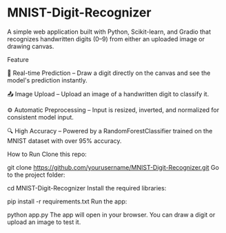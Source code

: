# MNIST-Digit-Recognizer
A simple web application built with Python, Scikit-learn, and Gradio that recognizes handwritten digits (0–9) from either an uploaded image or drawing canvas.


Feature 

🎨 Real-time Prediction – Draw a digit directly on the canvas and see the model's prediction instantly.

📤 Image Upload – Upload an image of a handwritten digit to classify it.

⚙️ Automatic Preprocessing – Input is resized, inverted, and normalized for consistent model input.

🔍 High Accuracy – Powered by a RandomForestClassifier trained on the MNIST dataset with over 95% accuracy.


How to Run
Clone this repo:


git clone https://github.com/yourusername/MNIST-Digit-Recognizer.git
Go to the project folder:



cd MNIST-Digit-Recognizer
Install the required libraries:


pip install -r requirements.txt
Run the app:


python app.py
The app will open in your browser. You can draw a digit or upload an image to test it.
